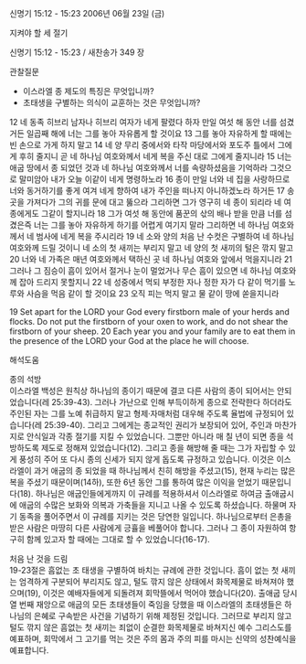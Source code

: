 신명기 15:12 - 15:23 
2006년 06월 23일 (금)

지켜야 할 세 절기



신명기 15:12 - 15:23 / 새찬송가 349 장


관찰질문
- 이스라엘 종 제도의 특징은 무엇입니까?
- 초태생을 구별하는 의식이 교훈하는 것은 무엇입니까? 

12 네 동족 히브리 남자나 히브리 여자가 네게 팔렸다 하자 만일 여섯 해 동안 너를 섬겼거든 일곱째 해에 너는 그를 놓아 자유롭게 할 것이요 13 그를 놓아 자유하게 할 때에는 빈 손으로 가게 하지 말고 14 네 양 무리 중에서와 타작 마당에서와 포도주 틀에서 그에게 후히 줄지니 곧 네 하나님 여호와께서 네게 복을 주신 대로 그에게 줄지니라 15 너는 애굽 땅에서 종 되었던 것과 네 하나님 여호와께서 너를 속량하셨음을 기억하라 그것으로 말미암아 내가 오늘 이같이 네게 명령하노라 16 종이 만일 너와 네 집을 사랑하므로 너와 동거하기를 좋게 여겨 네게 향하여 내가 주인을 떠나지 아니하겠노라 하거든 17 송곳을 가져다가 그의 귀를 문에 대고 뚫으라 그리하면 그가 영구히 네 종이 되리라 네 여종에게도 그같이 할지니라 18 그가 여섯 해 동안에 품꾼의 삯의 배나 받을 만큼 너를 섬겼은즉 너는 그를 놓아 자유하게 하기를 어렵게 여기지 말라 그리하면 네 하나님 여호와께서 네 범사에 네게 복을 주시리라 19 네 소와 양의 처음 난 수컷은 구별하여 네 하나님 여호와께 드릴 것이니 네 소의 첫 새끼는 부리지 말고 네 양의 첫 새끼의 털은 깎지 말고 20 너와 네 가족은 매년 여호와께서 택하신 곳 네 하나님 여호와 앞에서 먹을지니라 21 그러나 그 짐승이 흠이 있어서 절거나 눈이 멀었거나 무슨 흠이 있으면 네 하나님 여호와께 잡아 드리지 못할지니 22 네 성중에서 먹되 부정한 자나 정한 자가 다 같이 먹기를 노루와 사슴을 먹음 같이 할 것이요 23 오직 피는 먹지 말고 물 같이 땅에 쏟을지니라

19  Set apart for the LORD your God every firstborn male of your herds and flocks. Do not put the firstborn of your oxen to work, and do not shear the firstborn of your sheep. 20 Each year you and your family are to eat them in the presence of the LORD your God at the place he will choose.

해석도움





종의 석방  
이스라엘 백성은 원칙상 하나님의 종이기 때문에 결코 다른 사람의 종이 되어서는 안되었습니다(레 25:39-43). 그러나 가난으로 인해 부득이하게 종으로 전락한다 하더라도 주인된 자는 그를 노예 취급하지 말고 형제·자매처럼 대우해 주도록 율법에 규정되어 있습니다(레 25:39-40). 그리고 그에게는 종교적인 권리가 보장되어 있어, 주인과 마찬가지로 안식일과 각종 절기를 지킬 수 있었습니다. 그뿐만 아니라 매 칠 년이 되면 종을 석방하도록 제도로 정해져 있었습니다(12). 그리고 종을 해방해 줄 때는 그가 자립할 수 있게 풍성히 주어 또 다시 종의 신세가 되지 않게 돕도록 규정하고 있습니다. 이것은 이스라엘이 과거 애굽의 종 되었을 때 하나님께서 친히 해방을 주셨고(15), 현재 누리는 많은 복을 주셨기 때문이며(14하), 또한 6년 동안 그를 통하여 많은 이익을 얻었기 때문입니다(18). 하나님은 애굽인들에게까지 이 규례를 적용하셔서 이스라엘로 하여금 출애굽시에 애굽의 수많은 보화와 의복과 가축들을 지니고 나올 수 있도록 하셨습니다. 하물며 자기 동족을 풀어주면서 이 규례를 지키는 것은 당연한 일입니다.  하나님으로부터 은총을 받은 사람은 마땅히 다른 사람에게 긍휼을 베풀어야 합니다. 그러나 그 종이 자원하여 항구히 함께 있고자 할 때에는 그대로 할 수 있었습니다(16-17). 

처음 난 것을 드림  
19-23절은 흠없는 초 태생을 구별하여 바치는 규례에 관한 것입니다. 흠이 없는 첫 새끼는 엄격하게 구분되어 부리지도 않고, 털도 깎지 않은 상태에서 화목제물로 바쳐져야 했으며(19), 이것은 예배자들에게 되돌려져 회막뜰에서 먹어야 했습니다(20). 출애굽 당시 열 번째 재앙으로 애굽의 모든 초태생들이 죽임을 당했을 때 이스라엘의 초태생들은 하나님의 은혜로 구속받은 사건을 기념하기 위해 제정된 것입니다. 그러므로 부리지 않고 털도 깎지 않은 흠없는 첫 새끼는 죄없이 순결한 화목제물로 바쳐지신 예수 그리스도를 예표하며, 회막에서 그 고기를 먹는 것은 주의 몸과 주의 피를 마시는 신약의 성찬예식을 예표합니다.